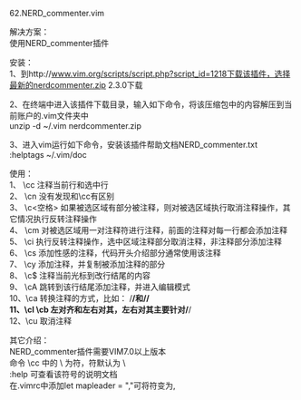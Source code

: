 62.NERD_commenter.vim

解决方案：  
使用NERD_commenter插件  
  
  
安装：  
1、到http://www.vim.org/scripts/script.php?script_id=1218下载该插件，选择最新的nerdcommenter.zip 2.3.0下载  
  
2、在终端中进入该插件下载目录，输入如下命令，将该压缩包中的内容解压到当前账户的.vim文件夹中  
    unzip -d ~/.vim nerdcommenter.zip  
  
3、进入vim运行如下命令，安装该插件帮助文档NERD_commenter.txt  
    :helptags ~/.vim/doc   
  
  
使用：  
1、 \cc 注释当前行和选中行  
2、 \cn 没有发现和\cc有区别  
3、 \c<空格> 如果被选区域有部分被注释，则对被选区域执行取消注释操作，其它情况执行反转注释操作  
4、 \cm 对被选区域用一对注释符进行注释，前面的注释对每一行都会添加注释  
5、 \ci 执行反转注释操作，选中区域注释部分取消注释，非注释部分添加注释  
6、 \cs 添加性感的注释，代码开头介绍部分通常使用该注释  
7、 \cy 添加注释，并复制被添加注释的部分  
8、 \c$ 注释当前光标到改行结尾的内容  
9、 \cA 跳转到该行结尾添加注释，并进入编辑模式  
10、\ca 转换注释的方式，比如： /**/和//  
11、\cl \cb 左对齐和左右对其，左右对其主要针对/**/  
12、\cu 取消注释  
  
  
其它介绍：   
NERD_commenter插件需要VIM7.0以上版本  
命令 \cc 中的 \ 为<Leader>符，<Leader>符默认为 \  
:help <Leader> 可查看该符号的说明文档  
在.vimrc中添加let mapleader = ","可将<Leader>符变为, 
